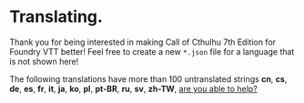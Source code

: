 # Translating.

Thank you for being interested in making Call of Cthulhu 7th Edition for Foundry VTT better! Feel free to create a new `*.json` file for a language that is not shown here!

The following translations have more than 100 untranslated strings **cn**, **cs**, **de**, **es**, **fr**, **it**, **ja**, **ko**, **pl**, **pt-BR**, **ru**, **sv**, **zh-TW**, [are you able to help?](./ABANDONED.md)

